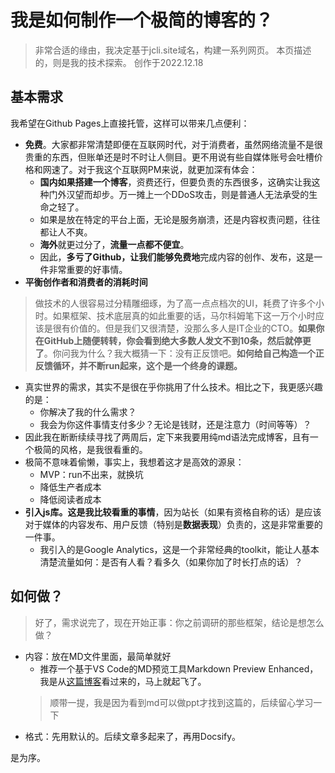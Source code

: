# 我是如何制作一个极简的博客的？
>非常合适的缘由，我决定基于jcli.site域名，构建一系列网页。
>本页描述的，则是我的技术探索。
>创作于2022.12.18

## 基本需求
我希望在Github Pages上直接托管，这样可以带来几点便利：
- **免费**。大家都非常清楚即便在互联网时代，对于消费者，虽然网络流量不是很贵重的东西，但账单还是时不时让人侧目。更不用说有些自媒体账号会吐槽价格和网速了。对于我这个互联网PM来说，就更加深有体会：
  - **国内如果搭建一个博客**，资费还行，但要负责的东西很多，这确实让我这种门外汉望而却步。万一摊上一个DDoS攻击，则是普通人无法承受的生命之轻了。
  - 如果是放在特定的平台上面，无论是服务崩溃，还是内容权责问题，往往都让人不爽。
  - **海外**就更过分了，**流量一点都不便宜**。
  - 因此，**多亏了Github，让我们能够免费地**完成内容的创作、发布，这是一件非常重要的好事情。
- **平衡创作者和消费者的消耗时间**
>做技术的人很容易过分精雕细琢，为了高一点点档次的UI，耗费了许多个小时。如果框架、技术底层真的如此重要的话，马尔科姆笔下这一万个小时应该是很有价值的。但是我们又很清楚，没那么多人是IT企业的CTO。**如果你在GitHub上随便转转，你会看到绝大多数人发文不到10条，然后就停更了**。你问我为什么？我大概猜一下：没有正反馈吧。**如何给自己构造一个正反馈循环，并不断run起来，这个是一个终身的课题。**
  - 真实世界的需求，其实不是很在乎你挑用了什么技术。相比之下，我更感兴趣的是：
    - 你解决了我的什么需求？
    - 我会为你这件事情支付多少？无论是钱财，还是注意力（时间等等）？
  - 因此我在断断续续寻找了两周后，定下来我要用纯md语法完成博客，且有一个极简的风格，是我很看重的。
  - 极简不意味着偷懒，事实上，我想着这才是高效的源泉：
    - MVP：run不出来，就换坑
    - 降低生产者成本
    - 降低阅读者成本
- **引入js库。这是我比较看重的事情**，因为站长（如果有资格自称的话）是应该对于媒体的内容发布、用户反馈（特别是**数据表现**）负责的，这是非常重要的一件事。
  - 我引入的是Google Analytics，这是一个非常经典的toolkit，能让人基本清楚流量如何：是否有人看？看多久（如果你加了时长打点的话）？

## 如何做？
>好了，需求说完了，现在开始正事：你之前调研的那些框架，结论是想怎么做？
- 内容：放在MD文件里面，最简单就好
  - 推荐一个基于VS Code的MD预览工具Markdown Preview Enhanced，我是从[这篇博客](https://betheme.net/news/txtlist_i97104v.html?action=onClick)看过来的，马上就起飞了。
  >顺带一提，我是因为看到md可以做ppt才找到这篇的，后续留心学习一下
- 格式：先用默认的。后续文章多起来了，再用Docsify。

是为序。
